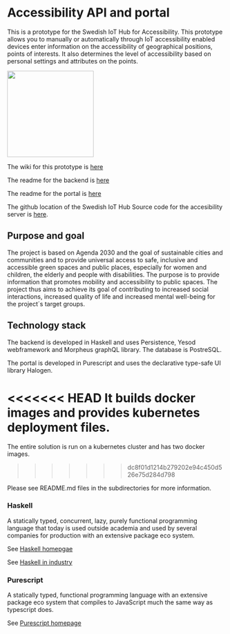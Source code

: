 # Accessibility API and portal
This is a prototype for the Swedish IoT Hub for Accessibility. This prototype allows you to manually or automatically through IoT accessibility enabled devices enter information on the accessibility of geographical positions, points of interests. It also determines the level of accessibility based on personal settings and attributes on the points.

<img src="https://github.com/dnulnets/haccessibility/blob/master/doc/webapp.png" width="200" />

The wiki for this prototype is [here](https://github.com/dnulnets/haccessibility/wiki)

The readme for the backend is [here](https://github.com/dnulnets/haccessibility/blob/master/backend/README.md)

The readme for the portal is [here](https://github.com/dnulnets/haccessibility/blob/master/portal/README.md)

The github location of the Swedish IoT Hub Source code for the accesibility server is [here](https://github.com/orgs/iot-for-tillgenglighet/dashboard).

## Purpose and goal
The project is based on Agenda 2030 and the goal of sustainable cities and communities and to provide universal access to safe, inclusive and accessible green spaces and public places, especially for women and children, the elderly and people with disabilities. The purpose is to provide information that promotes mobility and accessibility to public spaces. The project thus aims to achieve its goal of contributing to increased social interactions, increased quality of life and increased mental well-being for the project´s target groups.

## Technology stack
The backend is developed in Haskell and uses Persistence, Yesod webframework and Morpheus graphQL library. The database is PostreSQL.

The portal is developed in Purescript and uses the declarative type-safe UI library Halogen.

<<<<<<< HEAD
It builds docker images and provides kubernetes deployment files.
=======
The entire solution is run on a kubernetes cluster and has two docker images.
>>>>>>> dc8f01d1214b279202e94c450d526e75d284d798

Please see README.md files in the subdirectories for more information.

### Haskell
A statically typed, concurrent, lazy, purely functional programming language that today is used outside academia and used by several companies for production with an extensive package eco system.

See [Haskell homepgae](https://www.haskell.org/)

See [Haskell in industry](https://wiki.haskell.org/Haskell_in_industry)

### Purescript
A statically typed, functional programming language with an extensive package eco system that compiles to JavaScript much the same way as typescript does.

See [Purescript homepage](http://www.purescript.org/)
